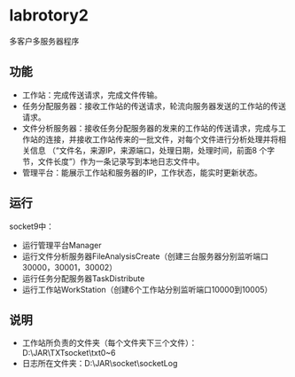 # labrotory2
多客户多服务器程序
## 功能
  * 工作站：完成传送请求，完成文件传输。
  * 任务分配服务器：接收工作站的传送请求，轮流向服务器发送的工作站的传送请求。
  * 文件分析服务器：接收任务分配服务器的发来的工作站的传送请求，完成与工作站的连接，并接收工作站传来的一批文件，对每个文件进行分析处理并将相关信息
              （“文件名，来源IP，来源端口，处理日期，处理时间，前面8 个字节，文件长度”）作为一条记录写到本地日志文件中。
  * 管理平台：能展示工作站和服务器的IP，工作状态，能实时更新状态。
## 运行
  socket9中：
  * 运行管理平台Manager
  * 运行文件分析服务器FileAnalysisCreate（创建三台服务器分别监听端口30000，30001，30002）
  * 运行任务分配服务器TaskDistribute
  * 运行工作站WorkStation（创建6个工作站分别监听端口10000到10005）
## 说明
  * 工作站所负责的文件夹（每个文件夹下三个文件）：D:\JAR\TXTsocket\txt0~6
  * 日志所在文件夹：D:\JAR\socket\socketLog
